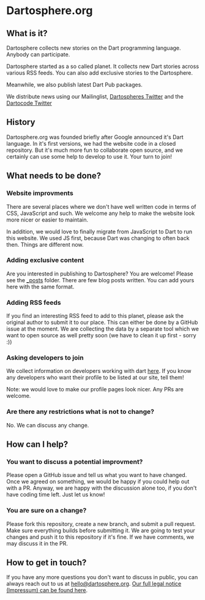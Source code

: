 # Dartosphere.org

## What is it?

Dartosphere collects new stories on the Dart programming language. Anybody can participate.

Dartosphere started as a so called planet. It collects new Dart stories across various RSS feeds. 
You can also add exclusive stories to the Dartosphere.

Meanwhile, we also publish latest Dart Pub packages. 

We distribute news using our Mailinglist, [Dartospheres Twitter](https://www.twitter.com/dartosphere) and the [Dartocode Twitter](https://www.twitter.com/dartocode)

## History

Dartosphere.org was founded briefly after Google announced it's Dart language. In it's first versions, we had the
website code in a closed repository. But it's much more fun to collaborate open source, and we certainly can use
some help to develop to use it. Your turn to join!

## What needs to be done?

### Website improvments

There are several places where we don't have well written code in terms of CSS, JavaScript and such.
We welcome any help to make the website look more nicer or easier to maintain.

In addition, we would love to finally migrate from JavaScript to Dart to run this website. We used JS
first, because Dart was changing to often back then. Things are different now.

### Adding exclusive content

Are you interested in publishing to Dartosphere? You are welcome! Please see the [_posts](https://github.com/grobmeier/dartosphere.org/tree/master/_posts) folder.
There are few blog posts written. You can add yours here with the same format.

### Adding RSS feeds

If you find an interesting RSS feed to add to this planet, please ask the original author to submit it to our place.
This can either be done by a GitHub issue at the moment. We are collecting the data by a separate tool which we want to
open source as well pretty soon (we have to clean it up first - sorry :))

### Asking developers to join

We collect information on developers working with dart [here](https://github.com/grobmeier/dartosphere.org/blob/master/_data/developers.yml).
If you know any developers who want their profile to be listed at our site, tell them!

Note: we would love to make our profile pages look nicer. Any PRs are welcome.

### Are there any restrictions what is not to change?

No. We can discuss any change.

## How can I help?

### You want to discuss a potential improvment?

Please open a GitHub issue and tell us what you want to have changed. Once we agreed on something, we would be happy if you 
could help out with a PR. Anyway, we are happy with the discussion alone too, if you don't have coding time left. Just let us know!

### You are sure on a change?

Please fork this repository, create a new branch, and submit a pull request. Make sure everything builds before submitting it.
We are going to test your changes and push it to this repository if it's fine. If we have comments, we may discuss it in the PR.

## How to get in touch?

If you have any more questions you don't want to discuss in public, you can always reach out to us at hello@dartosphere.org.
[Our full legal notice (Impressum) can be found here](https://www.dartosphere.org/imprint.html).




